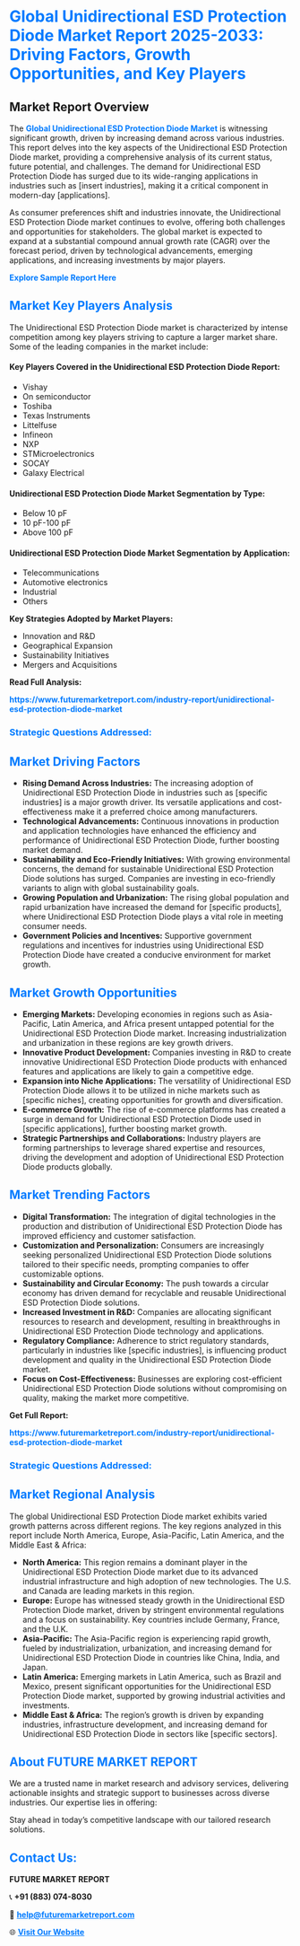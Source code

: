<h1 style="color: #007BFF;">Global Unidirectional ESD Protection Diode Market Report 2025-2033: Driving Factors, Growth Opportunities, and Key Players</h1>

<section id="overview">
<h2>Market Report Overview</h2>
<p>The <a href="https://www.futuremarketreport.com/industry-report/unidirectional-esd-protection-diode-market" style="color: #007BFF; text-decoration: none;"><strong>Global Unidirectional ESD Protection Diode Market</strong></a> is witnessing significant growth, driven by increasing demand across various industries. This report delves into the key aspects of the Unidirectional ESD Protection Diode market, providing a comprehensive analysis of its current status, future potential, and challenges. The demand for Unidirectional ESD Protection Diode has surged due to its wide-ranging applications in industries such as [insert industries], making it a critical component in modern-day [applications].</p>
<p>As consumer preferences shift and industries innovate, the Unidirectional ESD Protection Diode market continues to evolve, offering both challenges and opportunities for stakeholders. The global market is expected to expand at a substantial compound annual growth rate (CAGR) over the forecast period, driven by technological advancements, emerging applications, and increasing investments by major players.</p>
</section>

<section id="overview">
<p><a href="https://www.futuremarketreport.com/request-sample/reportId=53038" style="color: #007BFF; text-decoration: none;"><strong>Explore Sample Report Here</strong></a></p>
</section>

<section id="key-players">
<h2 style="color: #007BFF;">Market Key Players Analysis</h2>
<p>The Unidirectional ESD Protection Diode market is characterized by intense competition among key players striving to capture a larger market share. Some of the leading companies in the market include:</p>
<h4>Key Players Covered in the Unidirectional ESD Protection Diode Report:</h4>
<ul><li>Vishay</li><li>On semiconductor</li><li>Toshiba</li><li>Texas Instruments</li><li>Littelfuse</li><li>Infineon</li><li>NXP</li><li>STMicroelectronics</li><li>SOCAY</li><li>Galaxy Electrical</li></ul>
<h4>Unidirectional ESD Protection Diode Market Segmentation by Type:</h4>
<ul><li>Below 10 pF</li><li>10 pF-100 pF</li><li>Above 100 pF</li></ul>

<h4>Unidirectional ESD Protection Diode Market Segmentation by Application:</h4>
<ul><li>Telecommunications</li><li>Automotive electronics</li><li>Industrial</li><li>Others</li></ul>
<p><strong>Key Strategies Adopted by Market Players:</strong></p>
<ul>
<li>Innovation and R&D</li>
<li>Geographical Expansion</li>
<li>Sustainability Initiatives</li>
<li>Mergers and Acquisitions</li>
</ul>
</section>

<section>
<p><strong>Read Full Analysis: </strong></p><a href="https://www.futuremarketreport.com/industry-report/unidirectional-esd-protection-diode-market" style="color: #007BFF; text-decoration: none;"><strong>https://www.futuremarketreport.com/industry-report/unidirectional-esd-protection-diode-market</strong></a>
<h3 style="color: #007BFF;">Strategic Questions Addressed:</h3>
</section>

<section id="driving-factors">
<h2 style="color: #007BFF;">Market Driving Factors</h2>
<ul>
<li><strong>Rising Demand Across Industries:</strong> The increasing adoption of Unidirectional ESD Protection Diode in industries such as [specific industries] is a major growth driver. Its versatile applications and cost-effectiveness make it a preferred choice among manufacturers.</li>
<li><strong>Technological Advancements:</strong> Continuous innovations in production and application technologies have enhanced the efficiency and performance of Unidirectional ESD Protection Diode, further boosting market demand.</li>
<li><strong>Sustainability and Eco-Friendly Initiatives:</strong> With growing environmental concerns, the demand for sustainable Unidirectional ESD Protection Diode solutions has surged. Companies are investing in eco-friendly variants to align with global sustainability goals.</li>
<li><strong>Growing Population and Urbanization:</strong> The rising global population and rapid urbanization have increased the demand for [specific products], where Unidirectional ESD Protection Diode plays a vital role in meeting consumer needs.</li>
<li><strong>Government Policies and Incentives:</strong> Supportive government regulations and incentives for industries using Unidirectional ESD Protection Diode have created a conducive environment for market growth.</li>
</ul>
</section>

<section id="growth-opportunities">
<h2 style="color: #007BFF;">Market Growth Opportunities</h2>
<ul>
<li><strong>Emerging Markets:</strong> Developing economies in regions such as Asia-Pacific, Latin America, and Africa present untapped potential for the Unidirectional ESD Protection Diode market. Increasing industrialization and urbanization in these regions are key growth drivers.</li>
<li><strong>Innovative Product Development:</strong> Companies investing in R&D to create innovative Unidirectional ESD Protection Diode products with enhanced features and applications are likely to gain a competitive edge.</li>
<li><strong>Expansion into Niche Applications:</strong> The versatility of Unidirectional ESD Protection Diode allows it to be utilized in niche markets such as [specific niches], creating opportunities for growth and diversification.</li>
<li><strong>E-commerce Growth:</strong> The rise of e-commerce platforms has created a surge in demand for Unidirectional ESD Protection Diode used in [specific applications], further boosting market growth.</li>
<li><strong>Strategic Partnerships and Collaborations:</strong> Industry players are forming partnerships to leverage shared expertise and resources, driving the development and adoption of Unidirectional ESD Protection Diode products globally.</li>
</ul>
</section>

<section id="trending-factors">
<h2 style="color: #007BFF;">Market Trending Factors</h2>
<ul>
<li><strong>Digital Transformation:</strong> The integration of digital technologies in the production and distribution of Unidirectional ESD Protection Diode has improved efficiency and customer satisfaction.</li>
<li><strong>Customization and Personalization:</strong> Consumers are increasingly seeking personalized Unidirectional ESD Protection Diode solutions tailored to their specific needs, prompting companies to offer customizable options.</li>
<li><strong>Sustainability and Circular Economy:</strong> The push towards a circular economy has driven demand for recyclable and reusable Unidirectional ESD Protection Diode solutions.</li>
<li><strong>Increased Investment in R&D:</strong> Companies are allocating significant resources to research and development, resulting in breakthroughs in Unidirectional ESD Protection Diode technology and applications.</li>
<li><strong>Regulatory Compliance:</strong> Adherence to strict regulatory standards, particularly in industries like [specific industries], is influencing product development and quality in the Unidirectional ESD Protection Diode market.</li>
<li><strong>Focus on Cost-Effectiveness:</strong> Businesses are exploring cost-efficient Unidirectional ESD Protection Diode solutions without compromising on quality, making the market more competitive.</li>
</ul>
</section>

<section>
<p><strong>Get Full Report: </strong></p><a href="https://www.futuremarketreport.com/industry-report/unidirectional-esd-protection-diode-market" style="color: #007BFF; text-decoration: none;"><strong>https://www.futuremarketreport.com/industry-report/unidirectional-esd-protection-diode-market</strong></a>
<h3 style="color: #007BFF;">Strategic Questions Addressed:</h3>
</section>


<section id="regional-analysis">
<h2 style="color: #007BFF;">Market Regional Analysis</h2>
<p>The global Unidirectional ESD Protection Diode market exhibits varied growth patterns across different regions. The key regions analyzed in this report include North America, Europe, Asia-Pacific, Latin America, and the Middle East & Africa:</p>
<ul>
<li><strong>North America:</strong> This region remains a dominant player in the Unidirectional ESD Protection Diode market due to its advanced industrial infrastructure and high adoption of new technologies. The U.S. and Canada are leading markets in this region.</li>
<li><strong>Europe:</strong> Europe has witnessed steady growth in the Unidirectional ESD Protection Diode market, driven by stringent environmental regulations and a focus on sustainability. Key countries include Germany, France, and the U.K.</li>
<li><strong>Asia-Pacific:</strong> The Asia-Pacific region is experiencing rapid growth, fueled by industrialization, urbanization, and increasing demand for Unidirectional ESD Protection Diode in countries like China, India, and Japan.</li>
<li><strong>Latin America:</strong> Emerging markets in Latin America, such as Brazil and Mexico, present significant opportunities for the Unidirectional ESD Protection Diode market, supported by growing industrial activities and investments.</li>
<li><strong>Middle East & Africa:</strong> The region’s growth is driven by expanding industries, infrastructure development, and increasing demand for Unidirectional ESD Protection Diode in sectors like [specific sectors].</li>
</ul>
</section>

<footer>
<h2 style="color: #007BFF;">About FUTURE MARKET REPORT</h2>
<p>We are a trusted name in market research and advisory services, delivering actionable insights and strategic support to businesses across diverse industries. Our expertise lies in offering:</p>

<p>Stay ahead in today’s competitive landscape with our tailored research solutions.</p>

<h2 style="color: #007BFF;">Contact Us:</h2>
<p><strong>FUTURE MARKET REPORT</strong></p>
<p>📞 <strong>+91 (883) 074-8030</strong></p>
<p>📧 <strong><a href="mailto:help@futuremarketreport.com" style="color: #007BFF;">help@futuremarketreport.com</a></strong></p>
<p>🌐 <strong><a href="https://www.futuremarketreport.com/" style="color: #007BFF;">Visit Our Website</a></strong></p>
</footer>